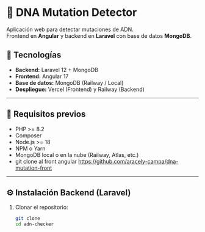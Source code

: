 # 🧬 DNA Mutation Detector

Aplicación web para detectar mutaciones de ADN.  
Frontend en **Angular** y backend en **Laravel** con base de datos **MongoDB**.

## 📌 Tecnologías

- **Backend:** Laravel 12 + MongoDB
- **Frontend:** Angular 17
- **Base de datos:** MongoDB (Railway / Local)
- **Despliegue:** Vercel (Frontend) y Railway (Backend)

---

## 🚀 Requisitos previos

- PHP >= 8.2
- Composer
- Node.js >= 18
- NPM o Yarn
- MongoDB local o en la nube (Railway, Atlas, etc.)
- git clone al front angular  https://github.com/aracely-campa/dna-mutation-front
---

## ⚙️ Instalación Backend (Laravel)

1. Clonar el repositorio:
   ```bash
   git clone 
   cd adn-checker

   
